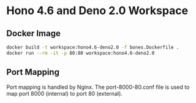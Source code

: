 # Hono 4.6 and Deno 2.0 Workspace

## Docker Image

```bash
docker build -t workspace:hono4.6-deno2.0 -f bones.Dockerfile .
docker run --rm -it -p 80:80 workspace:hono4.6-deno2.0
```

## Port Mapping

Port mapping is handled by Nginx. The port-8000-80.conf file is used to map port 8000 (internal) to port 80 (external).
